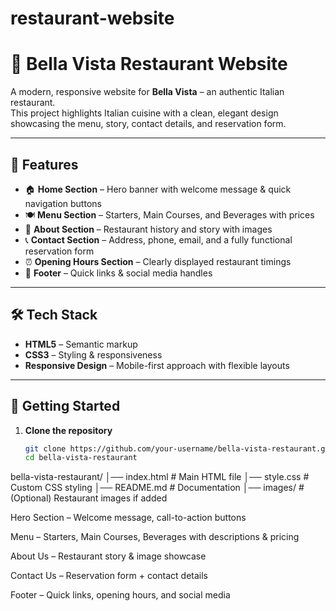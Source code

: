 # restaurant-website

# 🍝 Bella Vista Restaurant Website

A modern, responsive website for **Bella Vista** – an authentic Italian restaurant.  
This project highlights Italian cuisine with a clean, elegant design showcasing the menu, story, contact details, and reservation form.

---

## 📌 Features

- 🏠 **Home Section** – Hero banner with welcome message & quick navigation buttons  
- 🍽 **Menu Section** – Starters, Main Courses, and Beverages with prices  
- 📖 **About Section** – Restaurant history and story with images  
- 📞 **Contact Section** – Address, phone, email, and a fully functional reservation form  
- ⏰ **Opening Hours Section** – Clearly displayed restaurant timings  
- 🔗 **Footer** – Quick links & social media handles  

---

## 🛠️ Tech Stack

- **HTML5** – Semantic markup  
- **CSS3** – Styling & responsiveness  
- **Responsive Design** – Mobile-first approach with flexible layouts  

---

## 🚀 Getting Started

1. **Clone the repository**
   ```bash
   git clone https://github.com/your-username/bella-vista-restaurant.git
   cd bella-vista-restaurant
bella-vista-restaurant/
│── index.html       # Main HTML file
│── style.css        # Custom CSS styling
│── README.md        # Documentation
│── images/          # (Optional) Restaurant images if added

Hero Section – Welcome message, call-to-action buttons

Menu – Starters, Main Courses, Beverages with descriptions & pricing

About Us – Restaurant story & image showcase

Contact Us – Reservation form + contact details

Footer – Quick links, opening hours, and social media
